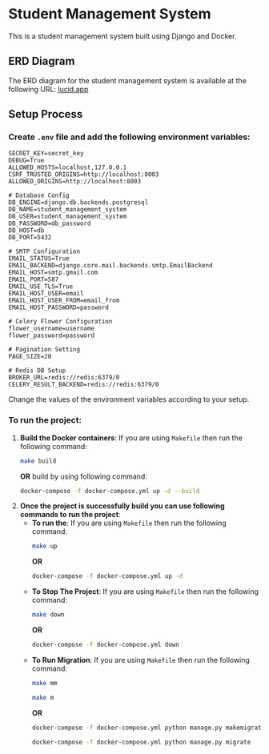 # Student Management System

This is a student management system built using Django and Docker.

## ERD Diagram
The ERD diagram for the student management system is available at the following URL: [lucid.app](https://lucid.app/lucidchart/fb80dfd6-628b-4305-8fd3-677c2dbc7dda/edit?viewport_loc=-715%2C121%2C2217%2C1095%2C0_0&invitationId=inv_4928a608-8e4c-4b95-b7c0-18a5a67223df)

## Setup Process
### Create ```.env``` file and add the following environment variables:
```dotenv
SECRET_KEY=secret_key
DEBUG=True
ALLOWED_HOSTS=localhost,127.0.0.1
CSRF_TRUSTED_ORIGINS=http://localhost:8003
ALLOWED_ORIGINS=http://localhost:8003

# Database Config
DB_ENGINE=django.db.backends.postgresql
DB_NAME=student_management_system
DB_USER=student_management_system
DB_PASSWORD=db_password
DB_HOST=db
DB_PORT=5432

# SMTP Configuration
EMAIL_STATUS=True
EMAIL_BACKEND=django.core.mail.backends.smtp.EmailBackend
EMAIL_HOST=smtp.gmail.com
EMAIL_PORT=587
EMAIL_USE_TLS=True
EMAIL_HOST_USER=email
EMAIL_HOST_USER_FROM=email_from
EMAIL_HOST_PASSWORD=password

# Celery Flower Configuration
flower_username=username
flower_password=password

# Pagination Setting
PAGE_SIZE=20

# Redis DB Setup
BROKER_URL=redis://redis:6379/0
CELERY_RESULT_BACKEND=redis://redis:6379/0
```
Change the values of the environment variables according to your setup.

### To run the project:
1. **Build the Docker containers**:
    If you are using ```Makefile``` then run the following command:
    ```bash
    make build
    ```
   **OR** build by using following command:
    ```bash
    docker-compose -f docker-compose.yml up -d --build
    ```
2. **Once the project is successfully build you can use following commands to run the project**:
   - **To run the**:
     If you are using ```Makefile``` then run the following command:
     ```bash
     make up
     ```
     **OR**
     ```bash
     docker-compose -f docker-compose.yml up -d
     ```
   - **To Stop The Project**:
     If you are using ```Makefile``` then run the following command:
     ```bash
     make down
     ```
     **OR**
     ```bash
     docker-compose -f docker-compose.yml down
     ```
   - **To Run Migration**:
     If you are using ```Makefile``` then run the following command:
     ```bash
     make mm
     ```
     ```bash
     make m
     ```
     **OR**
     ```bash
     docker-compose -f docker-compose.yml python manage.py makemigrations
     ```
     ```bash
     docker-compose -f docker-compose.yml python manage.py migrate
     ```

